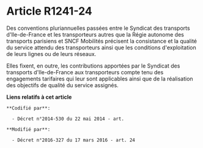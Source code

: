 # Article R1241-24

Des conventions pluriannuelles passées entre le Syndicat des transports d'Ile-de-France et les transporteurs autres que la
Régie autonome des transports parisiens et       SNCF Mobilités précisent la consistance et la qualité du service attendu des
transporteurs ainsi que les conditions d'exploitation de leurs lignes ou de leurs réseaux. 

Elles fixent, en outre, les contributions apportées par le Syndicat des transports d'Ile-de-France aux transporteurs compte
tenu des engagements tarifaires qui leur sont applicables ainsi que de la réalisation des objectifs de qualité du service
assignés.

**Liens relatifs à cet article**

	**Codifié par**:

	  - Décret n°2014-530 du 22 mai 2014 - art.

	**Modifié par**:

	  - Décret n°2016-327 du 17 mars 2016 - art. 24
